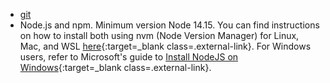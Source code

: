 * [git](https://git-scm.com/downloads)
* Node.js and npm. Minimum version Node 14.15. You can find instructions on how to install both using nvm (Node Version Manager) for Linux, Mac, and WSL [here](https://github.com/nvm-sh/nvm){:target=_blank class=.external-link}. For Windows users, refer to Microsoft's guide to [Install NodeJS on Windows](https://docs.microsoft.com/en-us/windows/dev-environment/javascript/nodejs-on-windows){:target=_blank class=.external-link}.

